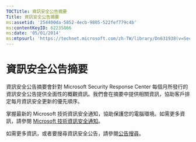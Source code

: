 ```yaml
---
TOCTitle: 資訊安全公告摘要
Title: 資訊安全公告摘要
ms:assetid: '254400da-5852-4ecb-9805-522fef779c4b'
ms:contentKeyID: 62235866
ms:date: '05/01/2014'
ms:mtpsurl: 'https://technet.microsoft.com/zh-TW/library/Dn631938(v=Security.10)'
---
```


資訊安全公告摘要
================

資訊安全公告摘要會針對 Microsoft Security Response Center 每個月所發行的資訊安全公告提供全面性的概觀資訊。我們會在摘要中提供相關資訊，協助客戶排定每月資訊安全更新的優先順序。

掌握最新的 Microsoft 技術資訊安全通知，協助保護您的電腦環境。如需更多資訊，請參閱 [Microsoft 技術資訊安全通知](http://technet.microsoft.com/security/dd252948)。

如需更多資訊，或者要搜尋資訊安全公告，請參閱[公告搜尋](https://technet.microsoft.com/security/bulletin/)。

